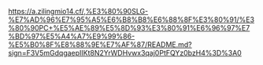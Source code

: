https://a.zilingmio14.cf/,%E3%80%90SLG-%E7%AD%96%E7%95%A5%E6%B8%B8%E6%88%8F%E3%80%91/%E3%80%90PC+%E5%AE%89%E5%8D%93%E3%80%91%E6%96%97%E7%BD%97%E5%A4%A7%E9%99%86-%E5%B0%8F%E8%88%9E%E7%AF%87/README.md?sign=F3V5mGdqgaepIIKt8N2YrWDHvwx3qaj0PtFQYz0bzH4%3D%3A0